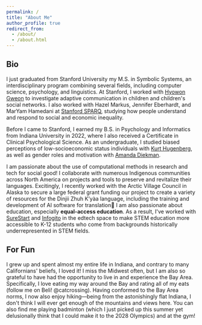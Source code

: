 ```yaml
---
permalink: /
title: "About Me"
author_profile: true
redirect_from: 
  - /about/
  - /about.html
---
```


## Bio
I just graduated from Stanford University my M.S. in Symbolic Systems, an interdisciplinary program combining several fields, including computer science, psychology, and linguistics. At Stanford, I worked with [Hyowon Gweon](https://sll.stanford.edu) to investigate adaptive communication in children and children's social networks. I also worked with Hazel Markus, Jennifer Eberhardt, and MarYam Hamedani at [Stanford SPARQ](https://sparq.stanford.edu), studying how people understand and respond to social and economic inequality.

Before I came to Stanford, I earned my B.S. in Psychology and Informatics from Indiana University in 2022, where I also received a Certificate in Clinical Psychological Science. As an undergraduate, I studied biased perceptions of low-socioeconomic status individuals with [Kurt Hugenberg](https://hugenberg.lab.indiana.edu/index.html), as well as gender roles and motivation with [Amanda Diekman](https://socialroles.lab.indiana.edu/index.html).

I am passionate about the use of computational methods in research and tech for social good! I collaborate with numerous Indigenous communities across North America on projects and tools to preserve and revitalize their languages. Excitingly, I recently worked with the Arctic Village Council in Alaska to secure a large federal grant funding our project to create a variety of resources for the Dinjii Zhuh Kʼyàa language, including the training and development of AI software for translation🥳 I am also passionate about education, especially **equal-access education**. As a result, I've worked with [SureStart](https://mysurestart.com/) and [Infogito](https://www.linkedin.com/company/infogito) in the edtech space to make STEM education more accessible to K-12 students who come from backgrounds historically underrepresented in STEM fields.

## For Fun
I grew up and spent almost my entire life in Indiana, and contrary to many Californians' beliefs, I loved it! I miss the Midwest often, but I am also so grateful to have had the opportunity to live in and experience the Bay Area. Specifically, I love eating my way around the Bay and rating all of my eats (follow me on Beli! @catcrossing). Having conformed to the Bay Area norms, I now also enjoy hiking—being from the astonishingly flat Indiana, I don't think I will ever get enough of the mountains and views here. You can also find me playing badminton (which I just picked up this summer yet  delusionally think that I could make it to the 2028 Olympics) and at the gym! 

